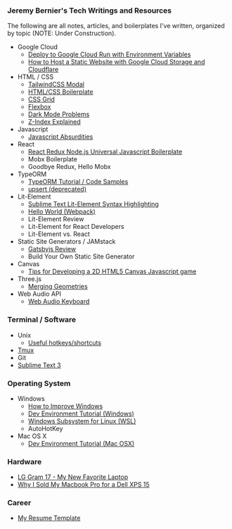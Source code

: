 ### Jeremy Bernier's Tech Writings and Resources

The following are all notes, articles, and boilerplates I've written, organized by topic (NOTE: Under Construction). 

- Google Cloud
    - [Deploy to Google Cloud Run with Environment Variables](https://gist.github.com/JeremyBernier/801e43f9341098e9763afd4faf5f067a)
    - [How to Host a Static Website with Google Cloud Storage and Cloudflare](https://github.com/JeremyBernier/knowledge/blob/master/2022-10-07%20how%20to%20set%20up%20static%20site%20on%20google%20cloud%20storage%20and%20cloudflare.md)
- HTML / CSS
    - [TailwindCSS Modal](https://gist.github.com/JeremyBernier/6fb95d7c3496f6383decac1669ff0df5)
    - [HTML/CSS Boilerplate](https://www.jbernier.com/html-css-boilerplate)
    - [CSS Grid](https://www.jbernier.com/css-grid)
    - [Flexbox](https://www.jbernier.com/flexbox)
    - [Dark Mode Problems](https://www.jbernier.com/dark-mode)
    - [Z-Index Explained](https://www.jbernier.com/z-indexes-explained/)
- Javascript
    - [Javascript Absurdities](https://www.jbernier.com/javascript-absurdities/)
- React
    - [React Redux Node.js Universal Javascript Boilerplate](https://github.com/JeremyBernier/react-redux-node-boilerplate)
    - Mobx Boilerplate
    - Goodbye Redux, Hello Mobx
- TypeORM
    - [TypeORM Tutorial / Code Samples](https://jbernier.notion.site/TypeORM-Tutorial-09a1a88f0f9c48a7976318ce5dc2646c)
    - [upsert (deprecated)](https://gist.github.com/JeremyBernier/5683ebc8e83990a4d4e3d0abd1a9549d)
- Lit-Element
    - [Sublime Text Lit-Element Syntax Highlighting](https://github.com/JeremyBernier/LitElement-Syntax-Highlighting)
    - [Hello World (Webpack)](https://github.com/JeremyBernier/lit-element-webpack-hello-world)
    - Lit-Element Review
    - Lit-Element for React Developers
    - Lit-Element vs. React
- Static Site Generators / JAMstack
    - [Gatsbyjs Review](/gatsbyjs-review)
    - Build Your Own Static Site Generator
- Canvas
    - [Tips for Developing a 2D HTML5 Canvas Javascript game](https://www.jbernier.com/2d-html5-canvas-javascript-game-tips)
- Three.js
    - [Merging Geometries](https://www.jbernier.com/threejs-merging-geometries/)
- Web Audio API
    - [Web Audio Keyboard](https://github.com/JeremyBernier/web_audio_keyboard)

### Terminal / Software

- Unix
    - [Useful hotkeys/shortcuts](https://www.jbernier.com/unix-commands)
- [Tmux](https://www.jbernier.com/tmux)
- Git
- [Sublime Text 3](/sublime-text)

### Operating System
- Windows
    - [How to Improve Windows](https://www.jbernier.com/windows-tips/)
    - [Dev Environment Tutorial (Windows)](/dev-tutorial-windows)
    - [Windows Subsystem for Linux (WSL)](https://www.jbernier.com/windows-subsystem-linux-review/)
    - AutoHotKey
- Mac OS X
    - [Dev Environment Tutorial (Mac OSX)](https://www.jbernier.com/dev-environment-tutorial/)

### Hardware
- [LG Gram 17 - My New Favorite Laptop](/lg-gram-17)
- [Why I Sold My Macbook Pro for a Dell XPS 15](https://www.jbernier.com/why-i-sold-my-macbook-pro-for-dell-xps-15/)

### Career
- [My Resume Template](https://docs.google.com/document/d/1LoPO2A_mZXJTpn90K27FPKU3sdnrS_r7mXbic9HUSDw/edit?usp=sharing)
